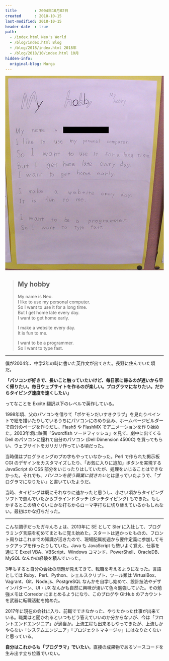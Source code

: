 ```yaml
---
title        : 2004年10月02日
created      : 2018-10-15
last-modified: 2018-10-15
header-date  : true
path:
  - /index.html Neo's World
  - /blog/index.html Blog
  - /blog/2018/index.html 2018年
  - /blog/2018/10/index.html 10月
hidden-info:
  original-blog: Murga
---
```


![My hobby](./15-01-01.jpg)

> ## My hobby
> 
> My name is Neo.  
> I like to use my personal computer.  
> So I want to use it for a long time.  
> But I get home late every day.  
> I want to get home early.
> 
> I make a website every day.  
> It is fun to me.
> 
> I want to be a programmer.  
> So I want to type fast.

---

僕が2004年、中学2年の時に書いた英作文が出てきた。長野に住んでいた頃だ。

**「パソコンが好きで、長いこと触っていたいけど、毎日家に帰るのが遅いから早く帰りたい。毎日ウェブサイトを作るのが楽しい。プログラマになりたい。だからタイピング速度を速くしたい」**

ってなことを Excite 翻訳以下のレベルで英作している。

1998年頃、父のパソコンを借りて「ポケモンだいすきクラブ」を見たりペイントで絵を描いたりしているうちにパソコンにのめり込み、ホームページビルダーで自分のページを作りだし、Flash5 や FlashMX でアニメーションを作り始めた。2003年頃に映画「Swordfish ソードフィッシュ」を見て、劇中に出てくる Dell のパソコンに憧れて自分のパソコン (Dell Dimension 4500C) を買ってもらい、ウェブサイトをガリガリ作っている頃だった。

当時僕はプログラミングのプの字もやっていなかった。Perl で作られた掲示板 CGI のデザインをカスタマイズしたり、「お気に入りに追加」ボタンを実現する JavaScript の CSS 部分をいじったりはしていたが、処理をいじることはできなかった。それでも、*パソコンを使う職業に就きたい*とは思っていたようで、「プログラマになりたい」と書いていたようだ。

当時、タイピングは既にそれなりに速かったと思うし、小さい頃からタイピングソフトで遊んでいたからブラインドタッチ (タッチタイピング) もできた。もしかするとこの頃ぐらいにかな打ちからローマ字打ちに切り替えているかもしれない。最初はかな打ちだった。

---

こんな調子だったガキんちょは、2013年に SE として SIer に入社して、プログラミング言語を初めてまともに覚え始めた。スタートは遅かったものの、フロント周りはこれまでの知識が活きたので、現場配属初週から要件定義に参加してモックアップを作ったりしていた。Java も JavaScript も勢いよく覚え、仕事を通じて Excel VBA、VBScript、Windows コマンド、PowerShell、OracleDB、MySQL なんかの経験を積んでいった。

3年もすると自分の会社の問題が見えてきて、転職を考えるようになった。言語としては Ruby、Perl、Python、シェルスクリプト、ツール類は VirtualBox、Vagrant、Git、Node.js、PostgreSQL なんかを自学し始めて、設計技法やデザインパターン、UI・UX なんかも自然に興味が湧いて色々勉強していた。その勉強メモは Corredor にまとめるようになり、このブログや GitHub のアカウントを武器に転職活動を始めた。

2017年に現在の会社に入り、前職でできなかった、やりたかった仕事が出来ている。職業はと聞かれるといつもどう答えていいのか分からないが、今は「フロントエンドエンジニア」が適当か。上流工程も出来るしやってきたが、上流しかやらない「システムエンジニア」「プロジェクトマネージャ」にはなりたくないと思っている。

**自分はこれからも「プログラマ」でいたい**。直接の成果物であるソースコードを生み出す立ち位置でいたい。
